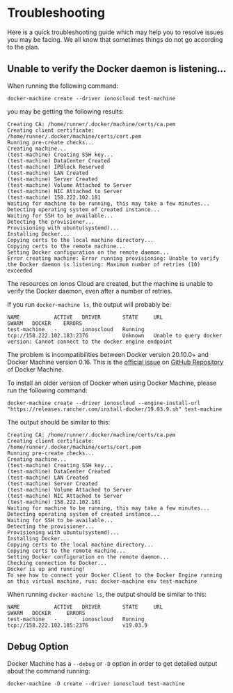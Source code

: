 # Troubleshooting

Here is a quick troubleshooting guide which may help you to resolve issues you may be facing. We all know that sometimes things do not go according to the plan. 

## Unable to verify the Docker daemon is listening...

When running the following command:

```text
docker-machine create --driver ionoscloud test-machine
```

you may be getting the following results:

```text
Creating CA: /home/runner/.docker/machine/certs/ca.pem
Creating client certificate: /home/runner/.docker/machine/certs/cert.pem
Running pre-create checks...
Creating machine...
(test-machine) Creating SSH key...
(test-machine) DataCenter Created
(test-machine) IPBlock Reserved
(test-machine) LAN Created
(test-machine) Server Created
(test-machine) Volume Attached to Server
(test-machine) NIC Attached to Server
(test-machine) 158.222.102.181
Waiting for machine to be running, this may take a few minutes...
Detecting operating system of created instance...
Waiting for SSH to be available...
Detecting the provisioner...
Provisioning with ubuntu(systemd)...
Installing Docker...
Copying certs to the local machine directory...
Copying certs to the remote machine...
Setting Docker configuration on the remote daemon...
Error creating machine: Error running provisioning: Unable to verify the Docker daemon is listening: Maximum number of retries (10) exceeded
```

The resources on Ionos Cloud are created, but the machine is unable to verify the Docker daemon, even after a number of retries.

If you run `docker-machine ls`, the output will probably be:

```text
NAME           ACTIVE   DRIVER       STATE     URL                          SWARM   DOCKER    ERRORS
test-machine   -        ionoscloud   Running   tcp://158.222.102.183:2376           Unknown   Unable to query docker version: Cannot connect to the docker engine endpoint
```

The problem is incompatibilities between Docker version 20.10.0+ and Docker Machine version 0.16. This is the [official issue](https://github.com/docker/machine/issues/4858) on [GitHub Repository](https://github.com/docker/machine) of Docker Machine.

To install an older version of Docker when using Docker Machine, please run the following command: 

```text
docker-machine create --driver ionoscloud --engine-install-url "https://releases.rancher.com/install-docker/19.03.9.sh" test-machine
```

The output should be similar to this:

```text
Creating CA: /home/runner/.docker/machine/certs/ca.pem
Creating client certificate: /home/runner/.docker/machine/certs/cert.pem
Running pre-create checks...
Creating machine...
(test-machine) Creating SSH key...
(test-machine) DataCenter Created
(test-machine) LAN Created
(test-machine) Server Created
(test-machine) Volume Attached to Server
(test-machine) NIC Attached to Server
(test-machine) 158.222.102.181
Waiting for machine to be running, this may take a few minutes...
Detecting operating system of created instance...
Waiting for SSH to be available...
Detecting the provisioner...
Provisioning with ubuntu(systemd)...
Installing Docker...
Copying certs to the local machine directory...
Copying certs to the remote machine...
Setting Docker configuration on the remote daemon...
Checking connection to Docker...
Docker is up and running!
To see how to connect your Docker Client to the Docker Engine running on this virtual machine, run: docker-machine env test-machine
```

When running `docker-machine ls`, the output should be similar to this:

```text
NAME           ACTIVE   DRIVER       STATE     URL                          SWARM   DOCKER     ERRORS
test-machine   -        ionoscloud   Running   tcp://158.222.102.185:2376           v19.03.9  
```

## Debug Option

Docker Machine has a `--debug` or `-D` option in order to get detailed output about the command running:

```text
docker-machine -D create --driver ionoscloud test-machine
```

